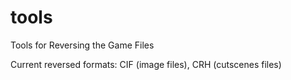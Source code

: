 # tools
Tools for Reversing the Game Files


Current reversed formats: CIF (image files), CRH (cutscenes files)
